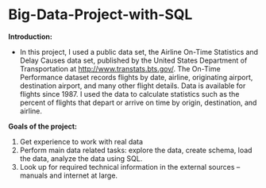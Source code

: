 # Big-Data-Project-with-SQL

**Introduction:**

* In this project, I used a public data set, the Airline On-Time Statistics and Delay Causes data set, published by the United States Department of Transportation at http://www.transtats.bts.gov/. The On-Time Performance dataset records flights by date, airline, originating airport, destination airport, and many other flight details. Data is available for flights since 1987. I used the data to calculate statistics such as the percent of flights that depart or arrive on time by origin, destination, and airline.

**Goals of the project:**

1. Get experience to work with real data
2. Perform main data related tasks: explore the data, create schema, load the data, analyze the data using SQL.
3. Look up for required technical information in the external sources – manuals and internet at large.
